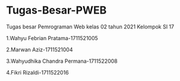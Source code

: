 # Tugas-Besar-PWEB
Tugas besar Pemrograman Web kelas 02 tahun 2021
Kelompok SI 17

1.Wahyu Febrian Pratama-1711521005

2.Marwan Aziz-1711521004 

3.Wahyudhika Chandra Permana-1711522008 

4.Fikri Rizaldi-1711522016
